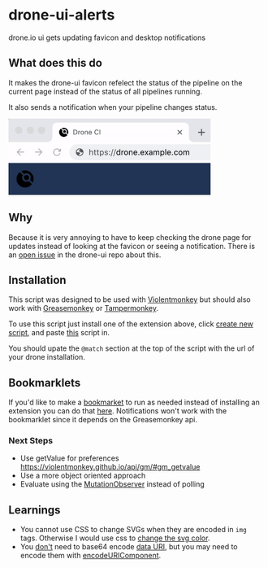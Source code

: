 # drone-ui-alerts
drone.io ui gets updating favicon and desktop notifications

## What does this do

It makes the drone-ui favicon refelect the status of the pipeline on the current page instead of the status of all pipelines running.

It also sends a notification when your pipeline changes status.

<img src="update.gif" alt="colors updating" height="150px"/>

## Why

Because it is very annoying to have to keep checking the drone page for updates instead of looking at the favicon or seeing a notification. There is an [open issue](https://github.com/drone/drone-ui/issues/290) in the drone-ui repo about this.

## Installation

This script was designed to be used with [Violentmonkey](https://violentmonkey.github.io/) but should also work with [Greasemonkey](https://wiki.greasespot.net/Greasemonkey) or [Tampermonkey](https://www.tampermonkey.net/).

To use this script just install one of the extension above, click [create new script](https://violentmonkey.github.io/guide/creating-a-userscript/), and paste [this](https://github.com/RayBB/drone-ui-alerts/blob/main/index.js) script in.

You should upate the `@match` section at the top of the script with the url of your drone installation.

## Bookmarklets

If you'd like to make a [bookmarket](https://en.wikipedia.org/wiki/Bookmarklet) to run as needed instead of installing an extension you can do that [here](https://chriszarate.github.io/bookmarkleter/). Notifications won't work with the bookmarklet since it depends on the Greasemonkey api.

### Next Steps

* Use getValue for preferences https://violentmonkey.github.io/api/gm/#gm_getvalue
* Use a more object oriented approach
* Evaluate using the [MutationObserver](https://developer.mozilla.org/en-US/docs/Web/API/MutationObserver) instead of polling

## Learnings

* You cannot use CSS to change SVGs when they are encoded in `img` tags. Otherwise I would use css to [change the svg color](https://css-tricks.com/lodge/svg/09-svg-data-uris/).
* You [don't](https://css-tricks.com/probably-dont-base64-svg/) need to base64 encode [data URI](https://en.wikipedia.org/wiki/Data_URI_scheme), but you may need to encode them with [encodeURIComponent](https://developer.mozilla.org/en-US/docs/Web/JavaScript/Reference/Global_Objects/encodeURIComponent).
